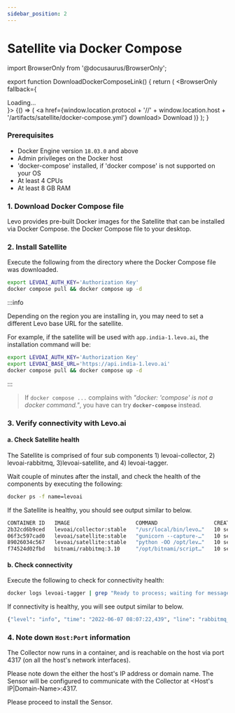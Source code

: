 ```yaml
---
sidebar_position: 2
---
```


# Satellite via Docker Compose

import BrowserOnly from '@docusaurus/BrowserOnly';

export function DownloadDockerComposeLink() {
    return (
        <BrowserOnly fallback={<div>Loading...</div>}>
            {() => (
                <a href={window.location.protocol + '//' + window.location.host + '/artifacts/satellite/docker-compose.yml'} download> Download</a>
            )}
        </BrowserOnly>
    );
}

### Prerequisites
- Docker Engine version `18.03.0` and above
- Admin privileges on the Docker host
- 'docker-compose' installed, if 'docker compose' is not supported on your OS
- At least 4 CPUs
- At least 8 GB RAM

### 1. Download Docker Compose file
Levo provides pre-built Docker images for the Satellite that can be installed via Docker Compose.
<DownloadDockerComposeLink/> the Docker Compose file to your desktop.

### 2. Install Satellite
Execute the following from the directory where the Docker Compose file was downloaded.

```bash
export LEVOAI_AUTH_KEY='Authorization Key'
docker compose pull && docker compose up -d
```

:::info

Depending on the region you are installing in, you may need to set a different Levo base URL for the satellite.

For example, if the satellite will be used with `app.india-1.levo.ai`, the installation command will be:

```bash
export LEVOAI_AUTH_KEY='Authorization Key'
export LEVOAI_BASE_URL='https://api.india-1.levo.ai'
docker compose pull && docker compose up -d
```

:::

> If `docker compose ...` complains with *"docker: 'compose' is not a docker command."*, you have can try **`docker-compose`** instead.

### 3. Verify connectivity with Levo.ai

#### a. Check Satellite health

The Satellite is comprised of four sub components 1) levoai-collector, 2) levoai-rabbitmq, 3)levoai-satellite, and 4) levoai-tagger.

Wait couple of minutes after the install, and check the health of the components by executing the following:

```bash
docker ps -f name=levoai
```

If the Satellite is healthy, you should see output similar to below.

```bash
CONTAINER ID   IMAGE                     COMMAND                  CREATED             STATUS                  PORTS                                                                                                                                    NAMES
2b32cd6b9ced   levoai/collector:stable   "/usr/local/bin/levo…"   10 seconds ago      Up 8 seconds            0.0.0.0:4317->4317/tcp, 9411/tcp                                                                                                         levoai-collector
06f3c597cad0   levoai/satellite:stable   "gunicorn --capture-…"   10 seconds ago      Up 9 seconds            0.0.0.0:9999->9999/tcp                                                                                                                   levoai-satellite
89026034c567   levoai/satellite:stable   "python -OO /opt/lev…"   10 seconds ago      Up Less than a second                                                                                                                                            levoai-tagger
f74524d02fbd   bitnami/rabbitmq:3.10     "/opt/bitnami/script…"   10 seconds ago      Up 9 seconds            5551-5552/tcp, 0.0.0.0:4369->4369/tcp, 5671/tcp, 0.0.0.0:5672->5672/tcp, 0.0.0.0:15672->15672/tcp, 0.0.0.0:25672->25672/tcp, 15671/tcp   levoai-rabbitmq
```

#### b. Check connectivity
Execute the following to check for connectivity health:

```bash
docker logs levoai-tagger | grep "Ready to process; waiting for messages."
```
If connectivity is healthy, you will see output similar to below.

```bash
{"level": "info", "time": "2022-06-07 08:07:22,439", "line": "rabbitmq_client.py:155", "version": "fc628b50354bf94e544eef46751d44945a2c55bc", "module": "/opt/levoai/e7s/src/python/levoai_e7s/satellite/rabbitmq_client.py", "message": "Ready to process; waiting for messages."}
```

### 4. Note down `Host:Port` information
The Collector now runs in a container, and is reachable on the host via port 4317 (on all the host's network interfaces).

Please note down the either the host's IP address or domain name. The Sensor will be configured to communicate with the Collector at <Host's IP|Domain-Name>:4317.

Please proceed to install the Sensor.

<br></br>

